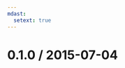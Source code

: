 ```yaml
---
mdast:
  setext: true
---
```


<!--lint disable no-multiple-toplevel-headings-->

0.1.0 / 2015-07-04
==================
